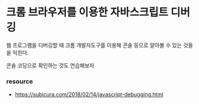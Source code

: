 # 크롬 브라우저를 이용한 자바스크립트 디버깅 

웹 프로그램을 디버깅할 때 크롬 개발자도구를 이용해 콘솔 등으로 알아볼 수 있는 것들을 익힌다.

콘솔 코딩으로 확인하는 것도 연습해보자 

### resource

- https://subicura.com/2018/02/14/javascript-debugging.html